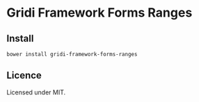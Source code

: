 # Gridi Framework Forms Ranges

## Install
`bower install gridi-framework-forms-ranges`

## Licence

Licensed under MIT.
